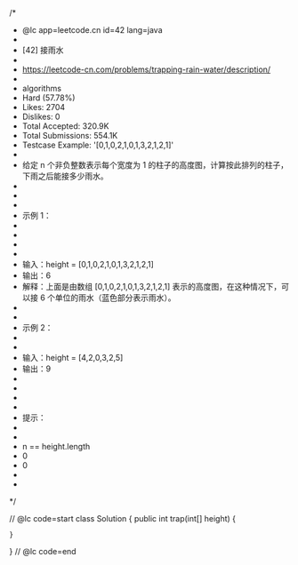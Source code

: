 /*
 * @lc app=leetcode.cn id=42 lang=java
 *
 * [42] 接雨水
 *
 * https://leetcode-cn.com/problems/trapping-rain-water/description/
 *
 * algorithms
 * Hard (57.78%)
 * Likes:    2704
 * Dislikes: 0
 * Total Accepted:    320.9K
 * Total Submissions: 554.1K
 * Testcase Example:  '[0,1,0,2,1,0,1,3,2,1,2,1]'
 *
 * 给定 n 个非负整数表示每个宽度为 1 的柱子的高度图，计算按此排列的柱子，下雨之后能接多少雨水。
 * 
 * 
 * 
 * 示例 1：
 * 
 * 
 * 
 * 
 * 输入：height = [0,1,0,2,1,0,1,3,2,1,2,1]
 * 输出：6
 * 解释：上面是由数组 [0,1,0,2,1,0,1,3,2,1,2,1] 表示的高度图，在这种情况下，可以接 6 个单位的雨水（蓝色部分表示雨水）。 
 * 
 * 
 * 示例 2：
 * 
 * 
 * 输入：height = [4,2,0,3,2,5]
 * 输出：9
 * 
 * 
 * 
 * 
 * 提示：
 * 
 * 
 * n == height.length
 * 0 
 * 0 
 * 
 * 
 */

// @lc code=start
class Solution {
    public int trap(int[] height) {

    }
}
// @lc code=end

